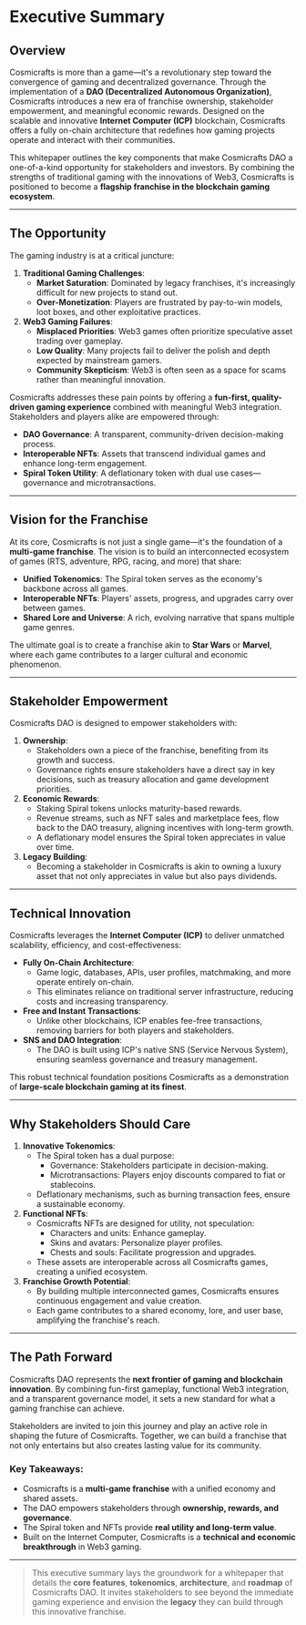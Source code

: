 # Executive Summary

## Overview

Cosmicrafts is more than a game—it's a revolutionary step toward the convergence of gaming and decentralized governance. Through the implementation of a **DAO (Decentralized Autonomous Organization)**, Cosmicrafts introduces a new era of franchise ownership, stakeholder empowerment, and meaningful economic rewards. Designed on the scalable and innovative **Internet Computer (ICP)** blockchain, Cosmicrafts offers a fully on-chain architecture that redefines how gaming projects operate and interact with their communities.

This whitepaper outlines the key components that make Cosmicrafts DAO a one-of-a-kind opportunity for stakeholders and investors. By combining the strengths of traditional gaming with the innovations of Web3, Cosmicrafts is positioned to become a **flagship franchise in the blockchain gaming ecosystem**.

---

## The Opportunity

The gaming industry is at a critical juncture:
1. **Traditional Gaming Challenges**:
   - **Market Saturation**: Dominated by legacy franchises, it's increasingly difficult for new projects to stand out.
   - **Over-Monetization**: Players are frustrated by pay-to-win models, loot boxes, and other exploitative practices.
2. **Web3 Gaming Failures**:
   - **Misplaced Priorities**: Web3 games often prioritize speculative asset trading over gameplay.
   - **Low Quality**: Many projects fail to deliver the polish and depth expected by mainstream gamers.
   - **Community Skepticism**: Web3 is often seen as a space for scams rather than meaningful innovation.

Cosmicrafts addresses these pain points by offering a **fun-first, quality-driven gaming experience** combined with meaningful Web3 integration. Stakeholders and players alike are empowered through:
- **DAO Governance**: A transparent, community-driven decision-making process.
- **Interoperable NFTs**: Assets that transcend individual games and enhance long-term engagement.
- **Spiral Token Utility**: A deflationary token with dual use cases—governance and microtransactions.

---

## Vision for the Franchise

At its core, Cosmicrafts is not just a single game—it's the foundation of a **multi-game franchise**. The vision is to build an interconnected ecosystem of games (RTS, adventure, RPG, racing, and more) that share:
- **Unified Tokenomics**: The Spiral token serves as the economy's backbone across all games.
- **Interoperable NFTs**: Players' assets, progress, and upgrades carry over between games.
- **Shared Lore and Universe**: A rich, evolving narrative that spans multiple game genres.

The ultimate goal is to create a franchise akin to **Star Wars** or **Marvel**, where each game contributes to a larger cultural and economic phenomenon.

---

## Stakeholder Empowerment

Cosmicrafts DAO is designed to empower stakeholders with:
1. **Ownership**:
   - Stakeholders own a piece of the franchise, benefiting from its growth and success.
   - Governance rights ensure stakeholders have a direct say in key decisions, such as treasury allocation and game development priorities.
2. **Economic Rewards**:
   - Staking Spiral tokens unlocks maturity-based rewards.
   - Revenue streams, such as NFT sales and marketplace fees, flow back to the DAO treasury, aligning incentives with long-term growth.
   - A deflationary model ensures the Spiral token appreciates in value over time.
3. **Legacy Building**:
   - Becoming a stakeholder in Cosmicrafts is akin to owning a luxury asset that not only appreciates in value but also pays dividends.

---

## Technical Innovation

Cosmicrafts leverages the **Internet Computer (ICP)** to deliver unmatched scalability, efficiency, and cost-effectiveness:
- **Fully On-Chain Architecture**:
  - Game logic, databases, APIs, user profiles, matchmaking, and more operate entirely on-chain.
  - This eliminates reliance on traditional server infrastructure, reducing costs and increasing transparency.
- **Free and Instant Transactions**:
  - Unlike other blockchains, ICP enables fee-free transactions, removing barriers for both players and stakeholders.
- **SNS and DAO Integration**:
  - The DAO is built using ICP's native SNS (Service Nervous System), ensuring seamless governance and treasury management.

This robust technical foundation positions Cosmicrafts as a demonstration of **large-scale blockchain gaming at its finest**.

---

## Why Stakeholders Should Care

1. **Innovative Tokenomics**:
   - The Spiral token has a dual purpose:
     - Governance: Stakeholders participate in decision-making.
     - Microtransactions: Players enjoy discounts compared to fiat or stablecoins.
   - Deflationary mechanisms, such as burning transaction fees, ensure a sustainable economy.
2. **Functional NFTs**:
   - Cosmicrafts NFTs are designed for utility, not speculation:
     - Characters and units: Enhance gameplay.
     - Skins and avatars: Personalize player profiles.
     - Chests and souls: Facilitate progression and upgrades.
   - These assets are interoperable across all Cosmicrafts games, creating a unified ecosystem.
3. **Franchise Growth Potential**:
   - By building multiple interconnected games, Cosmicrafts ensures continuous engagement and value creation.
   - Each game contributes to a shared economy, lore, and user base, amplifying the franchise's reach.

---

## The Path Forward

Cosmicrafts DAO represents the **next frontier of gaming and blockchain innovation**. By combining fun-first gameplay, functional Web3 integration, and a transparent governance model, it sets a new standard for what a gaming franchise can achieve.

Stakeholders are invited to join this journey and play an active role in shaping the future of Cosmicrafts. Together, we can build a franchise that not only entertains but also creates lasting value for its community.

### Key Takeaways:
- Cosmicrafts is a **multi-game franchise** with a unified economy and shared assets.
- The DAO empowers stakeholders through **ownership, rewards, and governance**.
- The Spiral token and NFTs provide **real utility and long-term value**.
- Built on the Internet Computer, Cosmicrafts is a **technical and economic breakthrough** in Web3 gaming.

---

>This executive summary lays the groundwork for a whitepaper that details the **core features**, **tokenomics**, **architecture**, and **roadmap** of Cosmicrafts DAO. It invites stakeholders to see beyond the immediate gaming experience and envision the **legacy** they can build through this innovative franchise.
